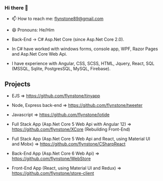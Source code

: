 ### Hi there 👋

- 📫 How to reach me: flynstone89@gmail.com
- 😄 Pronouns: He/Him

- Back-End -> C# Asp.Net Core (since Asp.Net Core 2.0).
- In C# have worked with windows forms, console app, WPF, Razor Pages and Asp.Net Core Web Api.
- I have experience with Angular, CSS, SCSS, HTML, Jquery, React, SQL (MSSQL, Sqlite, PostgresSQL, MySQL, Firebase).

## Projects

- EJS => https://github.com/flynstone/tinyapp
- Node, Express back-end => https://github.com/flynstone/tweeter
- Javascript => https://github.com/flynstone/lotide

- Full Stack App (Asp.Net Core 5 Web Api with Angular 12) => https://github.com/flynstone/XCore (Rebuilding Front-End) 

- Full Stack App (Asp.Net Core 5 Web Api and React, using Material UI and Mobx) => https://github.com/flynstone/CSharpReact

- Back-End App (Asp.Net Core 6 Web Api) => https://github.com/flynstone/WebStore
- Front-End App (React, using Material UI and Redux) => https://github.com/flynstone/store-client
